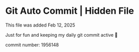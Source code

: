 # Git Auto Commit | Hidden File

This file was added Feb 12, 2025

Just for fun and keeping my daily git commit active 🤪

commit number: 1956148
